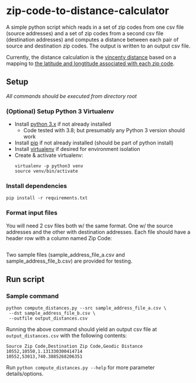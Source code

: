 # zip-code-to-distance-calculator
A simple python script which reads in a set of zip codes from one csv file 
(source addresses) and a set of zip codes from a second csv file (destination
addresses) and computes a distance between each pair of source and destination
zip codes. The output is written to an output csv file.

Currently, the distance calculation is the [vincenty distance](https://en.wikipedia.org/wiki/Vincenty's_formulae)
based on a mapping to 
[the latitude and longtitude associated with each zip code](http://download.geonames.org/export/zip/).


## Setup

_All commands should be executed from directory root_

### (Optional) Setup Python 3 Virtualenv

- Install [python 3.x](https://www.python.org/downloads/) if not already installed
  * Code tested with 3.8; but presumably any Python 3 version should work
- Install [pip](https://pip.pypa.io/en/stable/) if not already installed (should be part of python install)
- Install [virtualenv](https://virtualenv.pypa.io/en/latest/) if desired for environment isolation
- Create & activate virtualenv:
  ```
  virtualenv -p python3 venv
  source venv/bin/activate
  ```

### Install dependencies

```
pip install -r requirements.txt
```

### Format input files

You will need 2 csv files both w/ the same format.  One w/ the source addresses
and the other with destination addresses.  Each file should have a header row
with a column named Zip Code:
```

``` 

Two sample files (sample_address_file_a.csv and sample_address_file_b.csv) are provided for testing.

## Run script

### Sample command
```
python compute_distances.py --src sample_address_file_a.csv \
 --dst sample_address_file_b.csv \
 --outfile output_distances.csv
```

Running the above command should yield an output csv file at `output_distances.csv` 
with the following contents:

```
Source Zip Code,Destination Zip Code,Geodic Distance
10552,10550,1.131330300414714
10552,53013,740.3885268206351
```

Run `python compute_distances.py --help` for more parameter details/options.